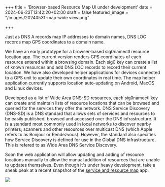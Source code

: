 +++
title = 'Browser-based Resource Map UI under development'
date = 2024-06-23T13:42:20+02:00
draft = false
featured_image = "/images/20240531-map-wide view.png"

+++

Just as DNS A records map IP addresses to domain names, DNS LOC records map GPS coordinates to a domain name.


We have an early prototype for a browser-based sig0namectl resource location app. The current version renders GPS coordinates of each resource entered within a browsing domain. Each sig0 key can create a list of known resources and add DNS LOC records to record their current location. We have also developed helper applications for devices connected to a GPS unit to update their own coordinates in real time. The map helper application currently supports location auto-updating on Android, MacOS and Linux devices.

Developed as a list of Wide Area DNS-SD resources, each sig0namectl key can create and maintain lists of resource locations that can be browsed and queried for the services they offer the network. DNS Service Discovery (DNS-SD) is a DNS standard that allows sets of services and resources to be easily published, browsed and accessed over the DNS infrastructure. It is a standard most commonly used in local networks to discover nearby printers, scanners and other resources over multicast DNS (which Apple refers to as Bonjour or Rendezvous). However, the standard also specifies how Service Discovery is defined for use in the Global DNS infrastructure. This is refered to as Wide Area DNS Service Discovery.

Soon the web application will allow updating and adding of resource locations manually to allow the manual addition of resources that are unable to updates themselves. Even though it's under heavy development, take a sneak peak at a recent snapshot of the [service and resource map](https://sig0namectl.networkcommons.org/map.html) app.

<img class="special-img-class" src="/images/20240531-map-close view.png" />
